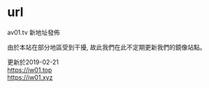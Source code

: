 # url
av01.tv 新地址發佈

由於本站在部分地區受到干擾, 故此我們在此不定期更新我們的鏡像站點。


更新於2019-02-21<br>
https://iw01.top<br>
https://iw01.xyz<br>

